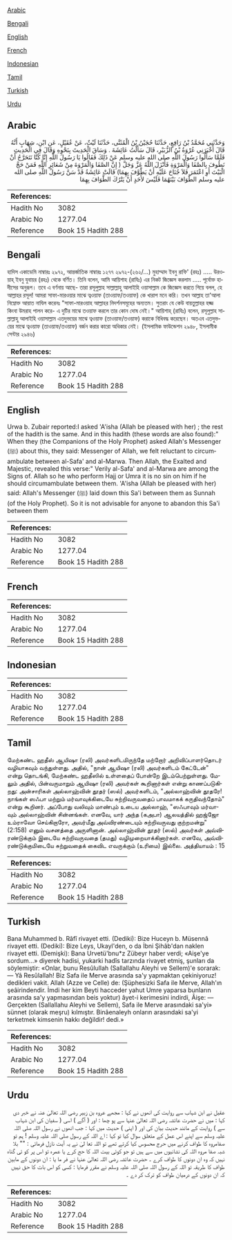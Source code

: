 [Arabic](#arabic)

[Bengali](#bengali)

[English](#english)

[French](#french)

[Indonesian](#indonesian)

[Tamil](#tamil)

[Turkish](#turkish)

[Urdu](#urdu)

## Arabic


<div dir="rtl" lang="ar" style={{fontSize:'larger',backgroundColor:'#f8f9fa',padding:20}}>
وَحَدَّثَنِي مُحَمَّدُ بْنُ رَافِعٍ، حَدَّثَنَا حُجَيْنُ بْنُ الْمُثَنَّى، حَدَّثَنَا لَيْثٌ، عَنْ عُقَيْلٍ، عَنِ ابْنِ، شِهَابٍ أَنَّهُ قَالَ أَخْبَرَنِي عُرْوَةُ بْنُ الزُّبَيْرِ، قَالَ سَأَلْتُ عَائِشَةَ ‏.‏ وَسَاقَ الْحَدِيثَ بِنَحْوِهِ وَقَالَ فِي الْحَدِيثِ فَلَمَّا سَأَلُوا رَسُولَ اللَّهِ صلى الله عليه وسلم عَنْ ذَلِكَ فَقَالُوا يَا رَسُولَ اللَّهِ إِنَّا كُنَّا نَتَحَرَّجُ أَنْ نَطُوفَ بِالصَّفَا وَالْمَرْوَةِ فَأَنْزَلَ اللَّهُ عَزَّ وَجَلَّ ‏(‏ إِنَّ الصَّفَا وَالْمَرْوَةَ مِنْ شَعَائِرِ اللَّهِ فَمَنْ حَجَّ الْبَيْتَ أَوِ اعْتَمَرَ فَلاَ جُنَاحَ عَلَيْهِ أَنْ يَطَّوَّفَ بِهِمَا‏)‏ قَالَتْ عَائِشَةُ قَدْ سَنَّ رَسُولُ اللَّهِ صلى الله عليه وسلم الطَّوَافَ بَيْنَهُمَا فَلَيْسَ لأَحَدٍ أَنْ يَتْرُكَ الطَّوَافَ بِهِمَا
</div>
<div style={{backgroundColor:'#f8f9fa',padding:20, marginBottom: 10}}><table> <thead> <tr> <th>References:</th> <th></th> </tr> </thead> <tbody><tr><td>Hadith No</td><td>3082</td></tr><tr><td>Arabic No</td><td>1277.04</td></tr><tr><td>Reference</td><td>Book 15 Hadith 288</td></tr></tbody></table></div>

## Bengali


<div dir="ltr" lang="bn" style={{fontSize:'larger',backgroundColor:'#f8f9fa',padding:20}}>
হাদিস একাডেমি নাম্বারঃ ২৯৭২, আন্তর্জাতিক নাম্বারঃ ১২৭৭ ২৯৭২-(২৬২/...) মুহাম্মাদ ইবনু রাফি' (রহঃ) ..... উরওয়াহ্ ইবনু যুবায়র (রহঃ) থেকে বর্ণিত। তিনি বলেন, আমি আয়িশাহ (রাযিঃ) এর নিকট জিজ্ঞেস করলাম ..... পূর্বোক্ত হাদীসের অনুরূপ। তবে এ বর্ণনায় আছে- তারা রসূলুল্লাহ সাল্লাল্লাহু আলাইহি ওয়াসাল্লাম কে জিজ্ঞেস করতে গিয়ে বলল, হে আল্লাহর রসূল! আমরা সাফা-মারওয়ার মাঝে ত্বওয়াফ (তাওয়াফ/তওয়াফ) কে খারাপ মনে করি। তখন আল্লাহ তা'আলা নিম্নোক্ত আয়াত নাযিল করেনঃ "সাফা-মারওয়াহ আল্লাহর নিদর্শনসমূহের অন্যতম। সুতরাং যে কেউ বায়তুল্লাহর হজ্জ কিংবা উমরাহ পালন করে- এ দুটির মাঝে তওয়াফ করলে তার কোন দোষ নেই।" আয়িশাহ্ (রাযিঃ) বলেন, রসূলুল্লাহ সাল্লাল্লাহু আলাইহি ওয়াসাল্লাম এতদুভয়ের মাঝে ত্বওয়াফ (তাওয়াফ/তওয়াফ) করাকে বিধিবদ্ধ করেছেন। অতএব এতদুভয়ের মাঝে ত্বওয়াফ (তাওয়াফ/তওয়াফ) বর্জন করার কারো অধিকার নেই। (ইসলামিক ফাউন্ডেশন ২৯৪৮, ইসলামীক সেন্টার ২৯৪৬)
</div>
<div style={{backgroundColor:'#f8f9fa',padding:20, marginBottom: 10}}><table> <thead> <tr> <th>References:</th> <th></th> </tr> </thead> <tbody><tr><td>Hadith No</td><td>3082</td></tr><tr><td>Arabic No</td><td>1277.04</td></tr><tr><td>Reference</td><td>Book 15 Hadith 288</td></tr></tbody></table></div>

## English


<div dir="ltr" lang="en" style={{fontSize:'larger',backgroundColor:'#f8f9fa',padding:20}}>
Urwa b. Zubair reported:I asked 'A'isha (Allah be pleased with her) ; the rest of the hadith is the same. And in this hadith (these words are also found):" When they (the Companions of the Holy Prophet) asked Allah's Messenger (ﷺ) about this, they said: Messenger of Allah, we felt reluctant to circumambulate between al-Safa' and al-Marwa. Then Allah, the Exalted and Majestic, revealed this verse:" Verily al-Safa' and al-Marwa are among the Signs of. Allah so he who perform Hajj or Umra it is no sin on him if he should circumambulate between them. 'A'isha (Allah be pleased with her) said: Allah's Messenger (ﷺ) laid down this Sa'i between them as Sunnah (of the Holy Prophet). So it is not advisable for anyone to abandon this Sa'i between them
</div>
<div style={{backgroundColor:'#f8f9fa',padding:20, marginBottom: 10}}><table> <thead> <tr> <th>References:</th> <th></th> </tr> </thead> <tbody><tr><td>Hadith No</td><td>3082</td></tr><tr><td>Arabic No</td><td>1277.04</td></tr><tr><td>Reference</td><td>Book 15 Hadith 288</td></tr></tbody></table></div>

## French


<div dir="ltr" lang="fr" style={{fontSize:'larger',backgroundColor:'#f8f9fa',padding:20}}>

</div>
<div style={{backgroundColor:'#f8f9fa',padding:20, marginBottom: 10}}><table> <thead> <tr> <th>References:</th> <th></th> </tr> </thead> <tbody><tr><td>Hadith No</td><td>3082</td></tr><tr><td>Arabic No</td><td>1277.04</td></tr><tr><td>Reference</td><td>Book 15 Hadith 288</td></tr></tbody></table></div>

## Indonesian


<div dir="ltr" lang="id" style={{fontSize:'larger',backgroundColor:'#f8f9fa',padding:20}}>

</div>
<div style={{backgroundColor:'#f8f9fa',padding:20, marginBottom: 10}}><table> <thead> <tr> <th>References:</th> <th></th> </tr> </thead> <tbody><tr><td>Hadith No</td><td>3082</td></tr><tr><td>Arabic No</td><td>1277.04</td></tr><tr><td>Reference</td><td>Book 15 Hadith 288</td></tr></tbody></table></div>

## Tamil


<div dir="ltr" lang="ta" style={{fontSize:'larger',backgroundColor:'#f8f9fa',padding:20}}>
மேற்கண்ட ஹதீஸ் ஆயிஷா (ரலி) அவர்களிடமிருந்தே மற்றோர் அறிவிப்பாளர்தொடர் வழியாகவும் வந்துள்ளது. அதில், "நான் ஆயிஷா (ரலி) அவர்களிடம் கேட்டேன்" என்று தொடங்கி, மேற்கண்ட ஹதீஸில் உள்ளதைப் போன்றே இடம்பெற்றுள்ளது. மேலும் அதில், பின்வருமாறும் ஆயிஷா (ரலி) அவர்கள் கூறினார்கள் என்று காணப்படுகிறது: அன்சாரிகள் அல்லாஹ்வின் தூதர் (ஸல்) அவர்களிடம், "அல்லாஹ்வின் தூதரே! நாங்கள் ஸஃபா மற்றும் மர்வாவுக்கிடையே சுற்றிவருவதைப் பாவமாகக் கருதிவந்தோம்" என்று கூறினர். அப்போது வலிவும் மாண்பும் உடைய அல்லாஹ், "ஸஃபாவும் மர்வாவும் அல்லாஹ்வின் சின்னங்கள். எனவே, யார் அந்த (கஅபா) ஆலயத்தில் ஹஜ்ஜோ உம்ராவோ செய்கிறாரோ, அவர்மீது அவ்விரண்டையும் சுற்றிவருவது குற்றமன்று" (2:158) எனும் வசனத்தை அருளினான். அல்லாஹ்வின் தூதர் (ஸல்) அவர்கள் அவ்விரண்டுக்கும் இடையே சுற்றிவருவதை (தமது) வழிமுறையாக்கினார்கள். எனவே, அவ்விரண்டுக்குமிடையே சுற்றுவதைக் கைவிட எவருக்கும் (உரிமை) இல்லை. அத்தியாயம் : 15
</div>
<div style={{backgroundColor:'#f8f9fa',padding:20, marginBottom: 10}}><table> <thead> <tr> <th>References:</th> <th></th> </tr> </thead> <tbody><tr><td>Hadith No</td><td>3082</td></tr><tr><td>Arabic No</td><td>1277.04</td></tr><tr><td>Reference</td><td>Book 15 Hadith 288</td></tr></tbody></table></div>

## Turkish


<div dir="ltr" lang="tr" style={{fontSize:'larger',backgroundColor:'#f8f9fa',padding:20}}>
Bana Muhammed b. Râfî rivayet etti. (Dediki): Bize Huceyn b. Müsennâ rivayet etti. (Dediki): Bize Leys, Ukayl'den, o da İbni Şihâb'dan naklen rivayet etti. (Demişki): Bana Urvetü'bnu*z Zübeyr haber verdi; «Aişe'ye sordum...» diyerek hadisi, yukarki hadîs tarzında rivayet etmiş, şunları da söylemiştir: «Onlar, bunu Resûlullah (Sallallahu Aleyhi ve Sellem)'e sorarak: — Yâ Resûlallah! Biz Safa ile Merve arasında sa'y yapmaktan çekiniyoruz! dedikleri vakit. Allah (Azze ve Celle) de: (Şüphesizki Safa ile Merve, Allah'ın şeâirindendir. İmdi her kim Beyti hacceder yahut Umre yaparsa bunların arasında sa'y yapmasından beis yoktur) âyet-i kerimesini indirdi, Âişe: — Gerçekten (Sallallahu Aleyhi ve Sellem), Safa ile Merve arasındaki sa'yi» sünnet (olarak meşru) kılmıştır. Binâenaleyh onların arasındaki sa'yi terketmek kimsenin hakkı değildir! dedi.»
</div>
<div style={{backgroundColor:'#f8f9fa',padding:20, marginBottom: 10}}><table> <thead> <tr> <th>References:</th> <th></th> </tr> </thead> <tbody><tr><td>Hadith No</td><td>3082</td></tr><tr><td>Arabic No</td><td>1277.04</td></tr><tr><td>Reference</td><td>Book 15 Hadith 288</td></tr></tbody></table></div>

## Urdu


<div dir="rtl" lang="ur" style={{fontSize:'larger',backgroundColor:'#f8f9fa',padding:20}}>
عقیل نے ابن شہاب سے روایت کی انھوں نے کہا : مجھے عروہ بن زبیر رضی اللہ تعالیٰ عنہ نے خبر دی کہا : میں نے حضرت عائشہ رضی اللہ تعالیٰ عنہا سے پو چھا : اور ( آگے ) اسی ( سفیان کی ابن شہاب سے ) روایت کے مانند حدیث بیان کی اور ( اپنی ) حدیث میں کہا : جب انھوں نے رسول اللہ صلی اللہ علیہ وسلم سے اپنے اس عمل کے متعلق سوال کیا تو کہا : اے اللہ کے رسول صلی اللہ علیہ وسلم ! ہم تو صفامروہ کا طواف کرنے میں حرج محسوس کیا کرتے تھے تو اللہ تعا لیٰ نے یہ آیت نازل فرمائی : "" بلا شبہ صفا مروہ اللہ کی نشانیوں میں سے ہیں تو جو کوئی بیت اللہ کا حج کرے یا عمرہ تو اس پر کو ئی گناہ نہیں کہ وہ ان دونوں کا طواف کرے ۔ حضرت عائشہ رضی اللہ تعالیٰ عنہا نے فر ما یا : ان دونوں کے مابین طواف کا طریقہ تو اللہ کے رسول اللہ صلی اللہ علیہ وسلم نے مقرر فرمایا : کسی کو اس بات کا حق نہیں کہ ان دونوں کے درمیان طواف کو ترک کر دے ۔
</div>
<div style={{backgroundColor:'#f8f9fa',padding:20, marginBottom: 10}}><table> <thead> <tr> <th>References:</th> <th></th> </tr> </thead> <tbody><tr><td>Hadith No</td><td>3082</td></tr><tr><td>Arabic No</td><td>1277.04</td></tr><tr><td>Reference</td><td>Book 15 Hadith 288</td></tr></tbody></table></div>